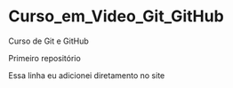 # Curso_em_Video_Git_GitHub
 Curso de Git e GitHub

 Primeiro repositório 

Essa linha eu adicionei diretamento no site
